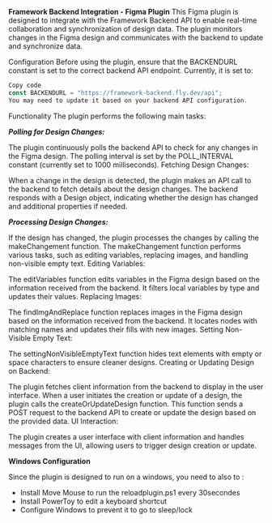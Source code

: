 **Framework Backend Integration - Figma Plugin**
This Figma plugin is designed to integrate with the Framework Backend API to enable real-time collaboration and synchronization of design data. The plugin monitors changes in the Figma design and communicates with the backend to update and synchronize data.

Configuration
Before using the plugin, ensure that the BACKENDURL constant is set to the correct backend API endpoint. Currently, it is set to:

```javascript
Copy code
const BACKENDURL = "https://framework-backend.fly.dev/api";
You may need to update it based on your backend API configuration.
```

Functionality
The plugin performs the following main tasks:

**_Polling for Design Changes:_**

The plugin continuously polls the backend API to check for any changes in the Figma design.
The polling interval is set by the POLL_INTERVAL constant (currently set to 1000 milliseconds).
Fetching Design Changes:

When a change in the design is detected, the plugin makes an API call to the backend to fetch details about the design changes.
The backend responds with a Design object, indicating whether the design has changed and additional properties if needed.

**_Processing Design Changes:_**

If the design has changed, the plugin processes the changes by calling the makeChangement function.
The makeChangement function performs various tasks, such as editing variables, replacing images, and handling non-visible empty text.
Editing Variables:

The editVariables function edits variables in the Figma design based on the information received from the backend.
It filters local variables by type and updates their values.
Replacing Images:

The findImgAndReplace function replaces images in the Figma design based on the information received from the backend.
It locates nodes with matching names and updates their fills with new images.
Setting Non-Visible Empty Text:

The settingNonVisibleEmptyText function hides text elements with empty or space characters to ensure cleaner designs.
Creating or Updating Design on Backend:

The plugin fetches client information from the backend to display in the user interface.
When a user initiates the creation or update of a design, the plugin calls the createOrUpdateDesign function.
This function sends a POST request to the backend API to create or update the design based on the provided data.
UI Interaction:

The plugin creates a user interface with client information and handles messages from the UI, allowing users to trigger design creation or update.

**Windows Configuration**

Since the plugin is designed to run on a windows, you need to also to :

- Install Move Mouse to run the reloadplugin.ps1 every 30secondes
- Install PowerToy to edit a keyboard shortcut
- Configure Windows to prevent it to go to sleep/lock
